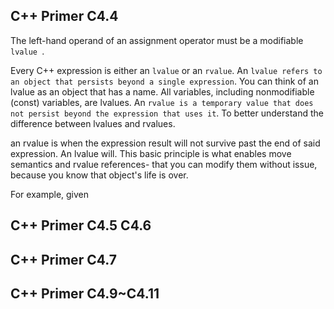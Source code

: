 ## C++ Primer C4.4
The left-hand operand of an assignment operator must be a modifiable ```lvalue ```. 

Every C++ expression is either an ```lvalue``` or an ```rvalue```. An ```lvalue refers to an object that persists beyond a single expression```. You can think of an lvalue as an object that has a name. All variables, including nonmodifiable (const) variables, are lvalues. An ```rvalue is a temporary value that does not persist beyond the expression that uses it```. To better understand the difference between lvalues and rvalues.

an rvalue is when the expression result will not survive past the end of said expression. An lvalue will. This basic principle is what enables move semantics and rvalue references- that you can modify them without issue, because you know that object's life is over.

For example, given



## C++ Primer C4.5 C4.6




## C++ Primer C4.7



## C++ Primer C4.9~C4.11
